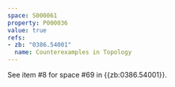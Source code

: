 ```yaml
---
space: S000061
property: P000036
value: true
refs:
- zb: "0386.54001"
  name: Counterexamples in Topology
---
```


See item #8 for space #69 in {{zb:0386.54001}}.
